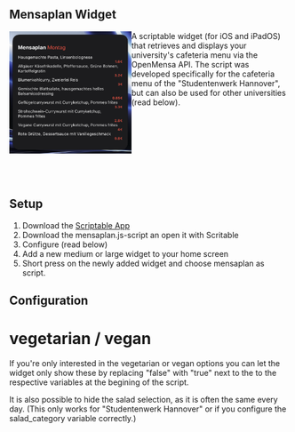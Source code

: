 


<h2>Mensaplan Widget</h2>
<img src=".github/example.png" width="220" alt="App icon" align="left"/>
<p>A scriptable widget (for iOS and iPadOS) that retrieves and displays your university's cafeteria menu via the OpenMensa API.
The script was developed specifically for the cafeteria menu of the "Studentenwerk Hannover", but can also be used for other universities (read below).</p>

  <br>
   <br>
   <br>
   <br>
   <br>
   <br>
   <br>

## Setup ##
1. Download the [Scriptable App](https://apps.apple.com/de/app/scriptable/id1405459188)
2. Download the mensaplan.js-script an open it with Scritable
3. Configure (read below)
4. Add a new medium or large widget to your home screen
5. Short press on the newly added widget and choose mensaplan as script.

## Configuration ##
# vegetarian / vegan  #
If you're only interested in the vegetarian or vegan options you can let the widget only show these by replacing "false" with "true" next to the to the respective variables at the begining of the script.

It is also possible to hide the salad selection, as it is often the same every day. (This only works for "Studentenwerk Hannover" or if you configure the salad_category variable correctly.)

